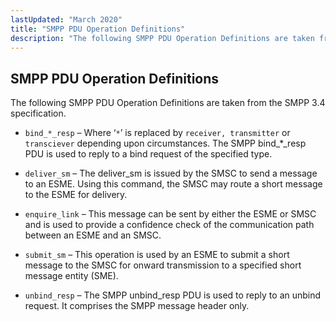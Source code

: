 ```yaml
---
lastUpdated: "March 2020"
title: "SMPP PDU Operation Definitions"
description: "The following SMPP PDU Operation Definitions are taken from the SMPP 3 4 specification bind resp Where is replaced by receiver transmitter or transciever depending upon circumstances The SMPP bind resp PDU is used to reply to a bind request of the specified type deliver sm The deliver sm is..."
---
```


## <a name="smpp_pdu.definitions"></a> SMPP PDU Operation Definitions

The following SMPP PDU Operation Definitions are taken from the SMPP 3.4 specification.

*   `bind_*_resp` – Where ‘`*`’ is replaced by `receiver, transmitter` or `transciever` depending upon circumstances. The SMPP bind_*_resp PDU is used to reply to a bind request of the specified type.

*   `deliver_sm` – The deliver_sm is issued by the SMSC to send a message to an ESME. Using this command, the SMSC may route a short message to the ESME for delivery.

*   `enquire_link` – This message can be sent by either the ESME or SMSC and is used to provide a confidence check of the communication path between an ESME and an SMSC.

*   `submit_sm` – This operation is used by an ESME to submit a short message to the SMSC for onward transmission to a specified short message entity (SME).

*   `unbind_resp` – The SMPP unbind_resp PDU is used to reply to an unbind request. It comprises the SMPP message header only.